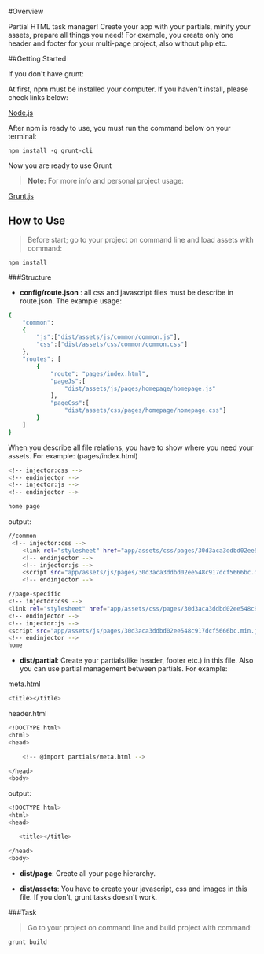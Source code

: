 #Overview

Partial HTML task manager! Create your app with your partials, minify your assets,
prepare all things you need! For example, you create only one header and footer for your multi-page project,
also without php etc.

##Getting Started

If you don't have grunt:

At first, npm must be installed your computer. If you haven't install, please check links below:

[Node.js](http://nodejs.org/download/)

After npm is ready to use, you must run the command below on your terminal:

~~~
npm install -g grunt-cli
~~~

Now you are ready to use Grunt

> **Note:** For more info and personal project usage:

[Grunt.js](http://http://gruntjs.com/getting-started)


## How to Use

> Before start; go to your project on command line and load assets with command:
~~~
npm install
~~~

###Structure
* **config/route.json** : all css and javascript files must be describe in route.json. The example usage:
```sh
{
    "common":
    {
        "js":["dist/assets/js/common/common.js"],
        "css":["dist/assets/css/common/common.css"]
    },
    "routes": [
        {
            "route": "pages/index.html",
            "pageJs":[
                "dist/assets/js/pages/homepage/homepage.js"
            ],
            "pageCss":[
                "dist/assets/css/pages/homepage/homepage.css"]
        }
    ]
}

```
When you describe all file relations, you have to show where you need your assets. For example: (pages/index.html)
```sh
<!-- injector:css -->
<!-- endinjector -->
<!-- injector:js -->
<!-- endinjector -->

home page
```
output:
```sh
//common
 <!-- injector:css -->
    <link rel="stylesheet" href="app/assets/css/pages/30d3aca3ddbd02ee548c917dcf5666bc.min.css">
    <!-- endinjector -->
    <!-- injector:js -->
    <script src="app/assets/js/pages/30d3aca3ddbd02ee548c917dcf5666bc.min.js"></script>
    <!-- endinjector -->

//page-specific
<!-- injector:css -->
<link rel="stylesheet" href="app/assets/css/pages/30d3aca3ddbd02ee548c917dcf5666bc.min.css">
<!-- endinjector -->
<!-- injector:js -->
<script src="app/assets/js/pages/30d3aca3ddbd02ee548c917dcf5666bc.min.js"></script>
<!-- endinjector -->
home
```

* **dist/partial**:  Create your partials(like header, footer etc.) in this file. Also you can use partial management between partials. For example:

meta.html
```sh
<title></title>
```

header.html
```sh
<!DOCTYPE html>
<html>
<head>

    <!-- @import partials/meta.html -->

</head>
<body>


```

output:
```sh
<!DOCTYPE html>
<html>
<head>

   <title></title>

</head>
<body>

```


* **dist/page**:  Create all your page hierarchy. 

* **dist/assets**: You have to create your javascript, css and images in this file. If you don't, grunt tasks doesn't work. 
  
###Task

> Go to your project on command line and build project with command:
~~~
grunt build
~~~
